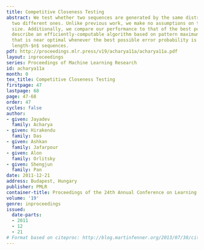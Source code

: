 ```yaml
---
title: Competitive Closeness Testing
abstract: We test whether two sequences are generated by the same distribution or by
  two different ones. Unlike previous work, we make no assumptions on the distributions’ support
  size. Additionally, we compare our performance to that of the best possible test. We
  describe an efficiently-computable algorithm based on pattern maximum likelihood
  that is near optimal whenever the best possible error probability is $\le\exp(-14n^{2/3})$ using
  length-$n$ sequences.
pdf: http://proceedings.mlr.press/v19/acharya11a/acharya11a.pdf
layout: inproceedings
series: Proceedings of Machine Learning Research
id: acharya11a
month: 0
tex_title: Competitive Closeness Testing
firstpage: 47
lastpage: 68
page: 47-68
order: 47
cycles: false
author:
- given: Jayadev
  family: Acharya
- given: Hirakendu
  family: Das
- given: Ashkan
  family: Jafarpour
- given: Alon
  family: Orlitsky
- given: Shengjun
  family: Pan
date: 2011-12-21
address: Budapest, Hungary
publisher: PMLR
container-title: Proceedings of the 24th Annual Conference on Learning Theory
volume: '19'
genre: inproceedings
issued:
  date-parts:
  - 2011
  - 12
  - 21
# Format based on citeproc: http://blog.martinfenner.org/2013/07/30/citeproc-yaml-for-bibliographies/
---
```

